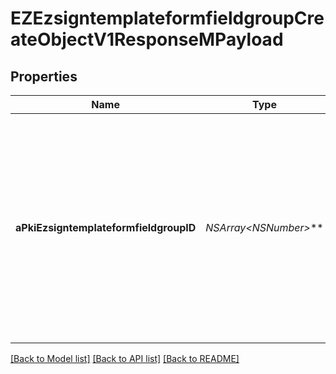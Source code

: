 # EZEzsigntemplateformfieldgroupCreateObjectV1ResponseMPayload

## Properties
Name | Type | Description | Notes
------------ | ------------- | ------------- | -------------
**aPkiEzsigntemplateformfieldgroupID** | **NSArray&lt;NSNumber*&gt;*** | An array of unique IDs representing the object that were requested to be created.  They are returned in the same order as the array containing the objects to be created that was sent in the request. | 

[[Back to Model list]](../README.md#documentation-for-models) [[Back to API list]](../README.md#documentation-for-api-endpoints) [[Back to README]](../README.md)


